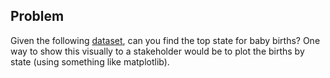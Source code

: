 ## Problem
Given the following [dataset](https://u4221007.ct.sendgrid.net/ls/click?upn=qwT-2Bl0U064-2B7oRNpPgUya0M9CbLWlzdVtmktX-2FbfOxE-2FNkDijL-2F8oFTfvhs8QAbuHeUX00aNdcYPGb4ssqWyiGyZZOlfgDrsVzup-2FNCz1Tgz4DhwpsxKYE8N4yP-2BHkf65ncoWVu2FNR-2BQP2ZItvhe1IQJrAGbypmXeX3ZiRl6XY-3Deny7_UMR2KhLP9Az12hwnQT88B0uRX5tXbuS0U9P-2B2g2nskWeZ71x1MySaAxhmZ-2BHBXU9QYTka4mN-2FsUZi0NHM9uIWHiWeGeDejyueTK0kw-2FGHUytcJN6QX8nVeKwzz2xUnbHGHzck6TevStCUqgrnp3OKo9KpARzBEErU3kJSov-2FIm8IkGJHsdXQzm2LGkqZrvFGh8mL8ydKYYHnodrWmnhq7tCS19l39O8qPk8D29NlsVg-3D), can you find the top state for baby births? One way to show this visually to a stakeholder would be to plot the births by state (using something like matplotlib).

<!-- ## Solution
[Click here](https://colab.research.google.com/drive/1ELrLgqTeSyy1ur2FmmgyLTjfF8kqRh5T#scrollTo=C29fjVoUuW0p) to view this solution in an interactive Colab (Jupyter) notebook. -->
